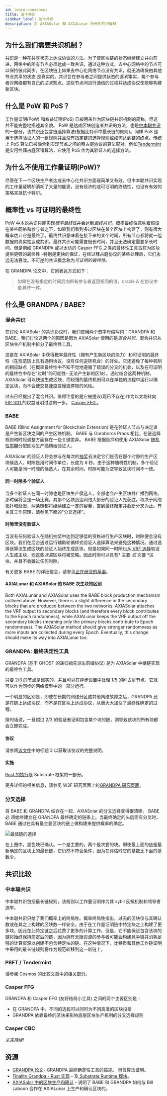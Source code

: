 ```yaml
---
id: learn-consensus
title: 波卡共识
sidebar_label: 波卡共识
description: 对 AXIASolar 和 AXIALunar 所用的共识解释
---
```


## 为什么我们需要共识机制？

共识是一种在共享状态上达成协议的方法。为了使区块链的状态继续建立并向前进，网络中的所有节点必须达成一致共识。通过这种方式，去中心网络中的节点可以保持彼此同步。在区块链上如果去中心化网络节点没有共识，就无法确保由其他节点共享的状态 是真实的。共识旨在参与者之间提供状态的*客观*事实，每个参与者对网络都有自己的*主观*观点。这些节点间进行通信的过程并达成协议使能够构建新区块。

## 什么是 PoW 和 PoS？

工作量证明(PoW) 和权益证明(PoS) 已被用来作为区块链共识机制的简称，但这并不能完整地描述其全貌。 PoW 是达成区块创造者共识的方法，也是[中本聪共识](#nakamoto-consensus)的一部分，该共识还包含链选择算法(根据比特币中最长链的规则)。同样 PoS 是用于选择验证人的一组规则并且没有指定链的选择规则或如何达到链的终点。传统上 PoS 算法已被融合到实现节点之间的拜占庭协议的算法配对。例如[Tendermint](learn-comparisons-cosmos)是实用性拜占庭容错算法，它使用 PoS 作为其验证人的选择方法。

## 为什么不使用工作量证明(PoW)?

尽管在下一个区块生产者达成去中心化共识方面既简单又有效，但中本聪共识实现的工作量证明却消耗了大量的能源，没有经济的或可证明的终结性，也没有有效的策略来抵抗卡特尔。

## 概率性 vs 可证明的最终性

PoW 中本聪共识只能实现*概率最终性*并会达到*最终共识*。概率最终性意味着假设在某些网络和参与者之下，如果我们看到多过区块在某个区块上构建了，则有很大概率估计它是最终了。最终共识意味着在接下来的某个时间，所有节点都将就一组数据的真实性达成共识。最终共识可能需要很长时间，并且无法确定需要多长时间。但是例如 GRANDPA 或以太坊的 Casper FFG 之类的最终性工具旨在为区块提供更强的最终性 -​​ 特别是更快的保证，在经过拜占庭协议的某些处理后，它们永远无法篡改。不可逆的共识概念称为*可证明的最终性。*

在 GRANDPA 论文中，它的表达方式如下：

> 如果在没有指定的时间后向所有参与者返回相同的值，oracle A 在协议中是*最终一致*。

## 什么是 GRANDPA / BABE?

### 混合共识

在讨论 AXIASolar 的共识协议时，我们使用两个首字母缩写词：GRANDPA 和 BABE。我们讨论这两个的原因是因为 AXIASolar 使用的是*混合共识*。混合共识从区块生产机制中拆分了最终性工具。

这是在 AXIASolar 中获得概率最终性（拥有产生新区块的能力）和可证明的最终性（在规范链上具有通用协议，没有任何逆转机会）的好处。它还避免了每种机制的相应缺点（在概率最终性中不知不觉地遵循了错误的分叉的机会，以及在可证明的最终性中存在"过时"的可能性- 无法产生新的区块）。通过结合这两种机制，AXIASolar 可以快速生成区块，而较慢的最终机制可以在单独的流程中运行以确定区块，而不会使交易速度变慢或停顿的风险。

过去已经提出了混合共识。值得注意的是它被提议(现已不存在)作为以太坊转向[ EIP 1011 ](http://eips.ethereum.org/EIPS/eip-1011)的权益证明过渡的一步。 [ Casper FFG ](#casper-ffg)。

### BABE

BABE (Blind Assignment for Blockchain Extension) 是在验证人节点与决定谁是产生新区块之间的产生区块机制。 BABE 与 Ouroboros Praos 相比，在链选择规则和时段调整方面存在一些关键差异。 BABE 根据抵押和使用 AXIASolar [随机性周期](learn-randomness)分配区块生产插槽给验证人。

AXIASolar 的验证人将会参与在每次的[抽奖](learn-randomness)去决定它们是否在那个时隙的生产区块候选人。时隙是用时间作单位，长度为 6 秒。由于这种随机性机制，多个验证人可能是同一时隙的候选人。在其余时间，时隙可能为空导致区块时间不一致。

#### 同一时隙多个验证人

当多个验证人在同一时隙也是区块生产侯选人，全部也会产生区块并广播到网络。那时侯将会是一场比赛。其那个区块到达网络大部分的验证人先获胜。取决于网络拓扑和延迟，两条链都将继续建立一定的容量，直到最终敲定并截断分叉为止。有关其工作原理，请参见下面的"分叉选择"。

#### 时隙里没有验证人

当没有任何验证人在随机抽奖中达到足够低的资格进行生产区块时，时隙便会没有区块。我们在后台通过运行辅助轮循样式验证人选择算法来避免这种情况。通过选择该算法生成区块的验证人始终生成区块，但是如果同一时隙也从[ VRF 选择](learn-randomness)验证人生成主块，则这些*次要*区块将被忽略。因此时隙可以具有* 主要 *或* 次要 *区块，并且不会跳过任何时隙。

有关更多 BABE 的详细信息，请参见[正在研究的草案](http://research.web3.foundation/zh/latest/axiasolar/BABE/Babe/)。

#### AXIALunar 和 AXIASolar 的 BABE 次生块的区别

Both AXIALunar and AXIASolar uses the BABE block production mechanism outlined above. However, there is a slight difference in the secondary blocks that are produced between the two networks. AXIASolar attaches the VRF output to secondary blocks (and therefore every block contributes to the Epoch randomness), while AXIALunar keeps the VRF output off the secondary blocks (meaning only the primary blocks contribute to Epoch randomness). The AXIASolar method should give stronger randomness as more inputs are collected during every Epoch. Eventually, this change should make its way into AXIALunar too.

### GRANDPA: 最终决定性工具

GRANDPA (基于 GHOST 的递归祖先派生前缀协议) 是为 AXIASolar 中继链实现的最终性工具。

只要 2/3 的节点是诚实的，并且可以在异步设置中处理 1/5 的拜占庭节点，它就可以作为同步的网络模型中的一部分运行。

一个明显的区别是，即使在长期的网络分区或其他网络故障之后，GRANDPA 还是在链上达成协议，而不是在区块上达成协议，从而大大加快了最终性确定的过程。

换句话说，一旦超过 2/3 的验证者证明包含某个块的链，则导致该块的所有块都会立即完成。

#### 协议

请参阅[该文件](https://github.com/axia-tech/consensus/blob/master/pdf/grandpa.pdf)中的标题 3 以获取该协议的完整说明。

#### 实施

[Rust 的执行](https://github.com/axia-tech/substrate/blob/master/frame/grandpa/src/lib.rs)是 Substrate 框架的一部分。

更多详细的相关信息，请参见 W3F 研究页面上的[GRANDPA 研究页面](https://research.web3.foundation/en/latest/axiasolar/GRANDPA.html)。

### 分叉选择

将 BABE 和 GRANDPA 结合在一起，AXIASolar 的分叉选择变得很清晰。 BABE 必 须始终建立在 GRANDPA 最终确定的链条上。当最终确定的头后面有分叉时， BABE 通过在具有最主要区块的链上做构建来提供概率的确定。

![最佳链的选择](assets/best_chain.png)

在上图中，黑色块已确认。一个是主要的，两个是次要的块。即使最上面的链是最新确定的区块上的最长链，它仍然不符合条件，因为在评估时它的基数比下面的基数少。

## 共识比较

### 中本聪共识

中本聪共识包括最长链规则，该规则以工作量证明作为其 sybil 反抗机制和领导者选举。

中本聪共识只给了我们概率上的终局性。概率终局性指出，过去的区块仅与其确认数或在其之上构建的区块数一样安全。由于在工作量证明链中特定块之上构建了更多块，因此在此特定链之后花费了更多的计算工作。但是，它不能保证包含该块的链将始终保持商定后的链，因为拥有无限资源的参与者可能会构建竞争链并消耗足够的计算资源以创建不包含特定块的链。在这种情况下，比特币和其他工作链证明中采用的最长链规则将作为规范转移到这一新链上。

### PBFT / Tendermint

请参阅 Cosmos 的比较文章中的[相关部分](learn-comparisons-cosmos#consensus)。

<!-- ### HoneyBadgerBFT -->

### Casper FFG

GRANDPA 和 Casper FFG (友好结局小工具) 之间的两个主要区别是：

- 在 GRANDPA 中，不同的选民可以同时为不同高度的区块投票
- GRANDPA 依靠最终的区块来影响底层区块生产机制的分叉选择规则

### Casper CBC

_未完待续!_

## 资源

- [ GRANDPA 论文](https://github.com/axia-tech/consensus/blob/master/pdf/grandpa.pdf)- GRANDPA 最终确定性工具的描述。 包含算法证明。
- [Finality Grandpa - Rust 实现](https://github.com/axia-tech/finality-grandpa) - 及[ Substrate Runtime 模块](https://github.com/axia-tech/substrate/blob/master/srml/grandpa/src/lib.rs)。
- [AXIASolar 中的区块生产和确认](https://www.crowdcast.io/e/axiasolar-block-production) - 说明了 BABE 和 GRANDPA 如何与 Bill Laboon 合作在 AXIALunar 上生产和确认区块的。
